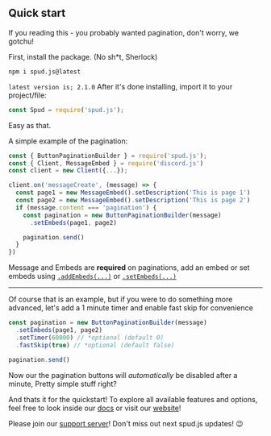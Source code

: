 ## Quick start

If you reading this - you probably wanted pagination, don't worry, we gotchu!

First, install the package. (No sh*t, Sherlock)
```
npm i spud.js@latest
```
`latest version is; 2.1.0`
After it's done installing, import it to your project/file:
```js
const Spud = require('spud.js');
```
Easy as that.

A simple example of the pagination:
```js
const { ButtonPaginationBuilder } = require('spud.js');
const { Client, MessageEmbed } = require('discord.js')
const client = new Client({...});

client.on('messageCreate', (message) => {
  const page1 = new MessageEmbed().setDescription('This is page 1')
  const page2 = new MessageEmbed().setDescription('This is page 2')
  if (message.content === 'pagination') {
    const pagination = new ButtonPaginationBuilder(message)
      .setEmbeds(page1, page2)

    pagination.send()
  }
})
```
Message and Embeds are **required** on paginations, add an embed or set embeds using [`.addEmbeds(...)`](https://github.com/MrPotato30/spudjs-docs/blob/main/docs/package/ButtonPaginationBuilder.md#addembedsembeds) or [`.setEmbeds(...)`](https://github.com/MrPotato30/spudjs-docs/blob/main/docs/package/ButtonPaginationBuilder.md#setembedsembeds)

---

Of course that is an example, but if you were to do something more advanced, let's add a 1 minute timer and enable fast skip for convenience
```js
const pagination = new ButtonPaginationBuilder(message)
  .setEmbeds(page1, page2)
  .setTimer(60000) // *optional (default 0)
  .fastSkip(true) // *optional (default false)

pagination.send()
```
Now our the pagination buttons will *automatically* be disabled after a minute, Pretty simple stuff right?

And thats it for the quickstart!
To explore all available features and options, feel free to look inside our [docs](https://github.com/MrPotato30/spudjs-docs/tree/main/docs) or visit our [website](https://spud.js.org)!

Please join our [support server](https://spudjs.repl.co/support)! Don't miss out next spud.js updates! 😉
